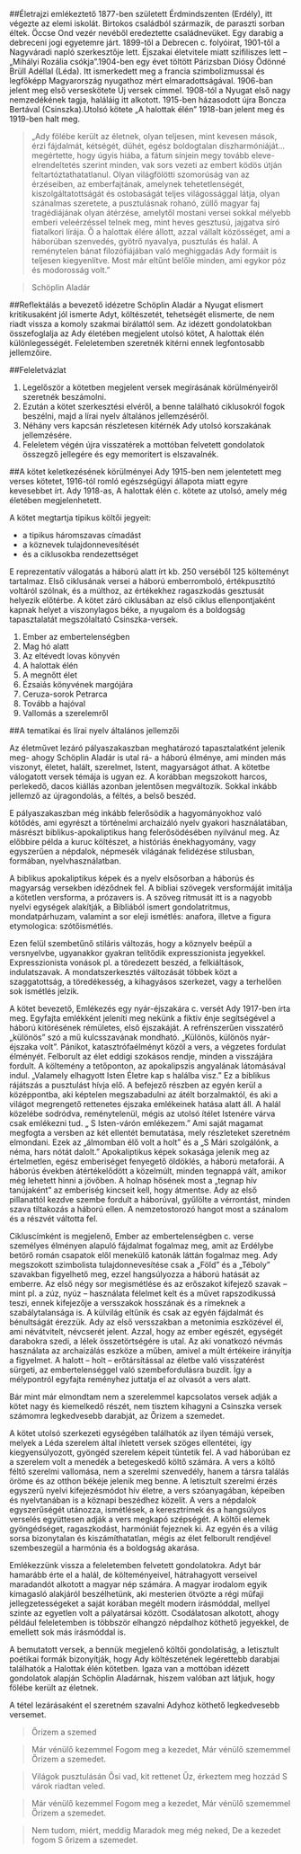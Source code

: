 ##Életrajzi emlékeztető
1877-ben született Érdmindszenten (Erdély), itt végezte az elemi iskolát. Birtokos családból származik, de paraszti sorban éltek. Öccse Ond vezér nevéből eredeztette családnevüket. Egy darabig a debreceni jogi egyetemre járt. 1899-től a Debrecen c. folyóirat, 1901-től a Nagyváradi napló szerkesztője lett. Éjszakai életvitele miatt szifiliszes lett – „Mihályi Rozália csókja”.1904-ben egy évet töltött Párizsban Diósy Ödönné Brüll Adéllal (Léda). Itt ismerkedett meg a francia szimbolizmussal és legfőképp Magyarország nyugathoz mért elmaradottságával. 1906-ban jelent meg első verseskötete Új versek címmel. 1908-tól a Nyugat első nagy nemzedékének tagja, haláláig itt alkotott. 1915-ben házasodott újra Boncza Bertával (Csinszka).Utolsó kötete „A halottak élén” 1918-ban jelent meg és 1919-ben halt meg.

>„Ady fölébe került az életnek, olyan teljesen, mint kevesen mások, érzi fájdalmát, kétségét, dühét, egész boldogtalan díszharmóniáját…megértette, hogy úgyis hiába, a fátum sínjein megy tovább eleve- elrendeltetés szerint minden, vak sors vezeti az embert ködös útján feltartóztathatatlanul. Olyan világfölötti szomorúság van az érzéseiben, az emberfajtának, amelynek tehetetlenségét, kiszolgáltatottságát és ostobaságát teljes világossággal látja, olyan szánalmas szeretete, a pusztulásnak rohanó, züllő magyar faj tragédiájának olyan átérzése, amelytől mostani versei sokkal mélyebb emberi veleérzéssel telnek meg, mint heves gesztusú, jajgatva síró fiatalkori lírája. Ő a halottak élére állott, azzal vállalt közösséget, ami a háborúban szenvedés, gyötrő nyavalya, pusztulás és halál. A reménytelen bánat filozófiájában való meghiggadás Ady formáit is teljesen kiegyenlítve. Most már eltűnt belőle minden, ami egykor póz és modorosság volt.”

>Schöplin Aladár


##Reflektálás a bevezető idézetre
Schöplin Aladár a Nyugat elismert kritikusaként jól ismerte Adyt, költészetét, tehetségét elismerte, de nem riadt vissza a komoly szakmai bírálattól sem. Az idézett gondolatokban összefoglalja az Ady életében megjelent utolsó kötet, A halottak élén különlegességét. Feleletemben szeretnék kitérni ennek legfontosabb jellemzőire.

##Feleletvázlat
 1. Legelőször a kötetben megjelent versek megírásának körülményeiről szeretnék beszámolni.
 2. Ezután a kötet szerkesztési elvéről, a benne található ciklusokról fogok beszélni, majd a lírai nyelv általános jellemzéséről.
 3. Néhány vers kapcsán részletesen kitérnék Ady utolsó korszakának jellemzésére.
 4. Feleletem végén újra visszatérek a mottóban felvetett gondolatok összegző jellegére és egy memoritert is elszavalnék.

##A kötet keletkezésének körülményei
Ady 1915-ben nem jelentetett meg verses kötetet, 1916-tól romló egészségügyi állapota miatt egyre kevesebbet írt. Ady 1918-as, A halottak élén c. kötete az utolsó, amely még életében megjelenhetett.

A kötet megtartja tipikus költői jegyeit:
 - a tipikus háromszavas címadást
 - a köznevek tulajdonnevesítését
 - és a ciklusokba rendezettséget

E reprezentatív válogatás a háború alatt írt kb. 250 verséből 125 költeményt tartalmaz. Első ciklusának versei a háború emberromboló, értékpusztító voltáról szólnak, és a múlthoz, az értékekhez ragaszkodás gesztusát helyezik előtérbe. A kötet záró ciklusában az első ciklus ellenpontjaként kapnak helyet a viszonylagos béke, a nyugalom és a boldogság tapasztalatát megszólaltató Csinszka-versek.

1. Ember az embertelenségben
2. Mag hó alatt
3. Az eltévedt lovas könyvén
4. A halottak élén
5. A megnőtt élet
6. Ézsaiás könyvének margójára
7. Ceruza-sorok Petrarca
8. Tovább a hajóval
9. Vallomás a szerelemről

##A tematikai és lírai nyelv általános jellemzői

Az életművet lezáró pályaszakaszban meghatározó tapasztalatként jelenik meg- ahogy Schöplin Aladár is utal rá- a háború élménye, ami minden más viszonyt, életet, halált, szerelmet, Istent, magyarságot áthat.  A kötetbe válogatott versek témája is ugyan ez. A korábban megszokott harcos, perlekedő, dacos kiállás azonban jelentősen megváltozik. Sokkal inkább jellemző az újragondolás, a féltés, a belső beszéd.

E pályaszakaszban még inkább felerősödik a hagyományokhoz való kötődés, ami egyrészt a történelmi archaizáló nyelv gyakori használatában, másrészt biblikus-apokaliptikus hang felerősödésében nyilvánul meg. Az előbbire példa a kuruc költészet, a históriás énekhagyomány, vagy egyszerűen a népdalok, népmesék világának felidézése stílusban, formában, nyelvhasználatban.

A biblikus apokaliptikus képek és a nyelv elsősorban a háborús és magyarság versekben idéződnek fel. A bibliai szövegek versformáját imitálja a kötetlen versforma, a prózavers is. A szöveg ritmusát itt is a nagyobb nyelvi egységek alakítják, a Bibliából ismert gondolatritmus, mondatpárhuzam, valamint a sor eleji ismétlés: anafora, illetve a figura etymologica: szótőismétlés.

Ezen felül szembetűnő stiláris változás, hogy a köznyelv beépül a versnyelvbe, ugyanakkor gyakran telítődik expresszionista jegyekkel. Expresszionista vonások pl. a töredezett beszéd, a felkiáltások, indulatszavak. A mondatszerkesztés változását többek közt a szaggatottság, a töredékesség, a kihagyásos szerkezet, vagy a terhelően sok ismétlés jelzik.

A kötet bevezető, Emlékezés egy nyár-éjszakára c. versét Ady 1917-ben írta meg. Egyfajta emlékként jeleníti meg nekünk a fiktív énje segítségével a háború kitörésének rémületes, első éjszakáját. A refrénszerűen visszatérő „különös” szó a mű kulcsszavának mondható. „Különös, különös nyár-éjszaka volt”. Pánikot, katasztrófaélményt közöl a vers, a végzetes fordulat élményét. Felborult az élet eddigi szokásos rendje, minden a visszájára fordult. A költemény a tetőponton, az apokalipszis angyalának látomásával indul. „Valamely elhagyott Isten Életre kap s halálba visz.” Ez a biblikus rájátszás a pusztulást hívja elő. A befejező részben az egyén kerül a középpontba, aki képtelen megszabadulni az átélt borzalmaktól, és aki a világot megrengető rettenetes éjszaka emlékeinek hatása alatt áll. A halál közelébe sodródva, reménytelenül, mégis az utolsó ítélet Istenére várva csak emlékezni tud. „ S Isten-várón emlékezem.” Ami saját magamat megfogta a versben az két ellentét bemutatása, mely részleteket szeretném elmondani. Ezek az „álmomban élő volt a holt” és a „S Mári szolgálónk, a néma, hars nótát dalolt.” Apokaliptikus képek sokasága jelenik meg az értelmetlen, egész emberiséget fenyegető öldöklés, a háború metaforái. A háborús években átértékelődött a közelmúlt, minden tegnappá vált, amikor még lehetett hinni a jövőben. A holnap hősének most a „tegnap hív tanújaként” az emberiség kincseit kell, hogy átmentse. Ady az első pillanattól kezdve szembe fordult a háborúval, gyűlölte a vérrontást, minden szava tiltakozás a háború ellen. A nemzetostorozó hangot most a szánalom és a részvét váltotta fel.



Cikluscímként is megjelenő, Ember az embertelenségben c. verse személyes élményen alapuló fájdalmat fogalmaz meg, amit az Erdélybe betörő román csapatok elől menekülő katonák láttán fogalmaz meg. Ady megszokott szimbolista tulajdonnevesítése csak a „Föld” és a „Téboly” szavakban figyelhető meg, ezzel hangsúlyozza a háború hatását az emberre. Az első négy sor megismétlése és az erőszakot kifejező szavak – mint pl. a zúz, nyúz – használata félelmet kelt és a művet rapszodikussá teszi, ennek kifejezője a versszakok hosszának és a rímeknek a szabálytalansága is. A külvilág eltűnik és csak az egyén fájdalmát és bénultságát érezzük. Ady az első versszakban a metonímia eszközével él, ami névátvitelt, névcserét jelent. Azzal, hogy az ember egészét, egységét darabokra szedi, a lélek összetörtségére is utal. Az aki vonatkozó névmás használata az archaizálás eszköze a műben, amivel a múlt értékeire irányítja a figyelmet. A halott – holt – erőtársítással az életbe való visszatérést sürgeti, az embertelenséggel való szembefordulásra buzdít. Így a mélypontról egyfajta reményhez juttatja el az olvasót a vers alatt.

Bár mint már elmondtam nem a szerelemmel kapcsolatos versek adják a kötet nagy és kiemelkedő részét, nem tisztem kihagyni a Csinszka versek számomra legkedvesebb darabját, az Őrizem a szemedet.

A kötet utolsó szerkezeti egységében találhatók az ilyen témájú versek, melyek a Léda szerelem által ihletett versek szöges ellentétei, így kiegyensúlyozott, gyöngéd szerelem képeit tüntetik fel. A vad háborúban ez a szerelem volt a menedék a betegeskedő költő számára. A vers a költő féltő szerelmi vallomása, nem a szerelmi szenvedély, hanem a társra találás öröme és az otthon békéje jelenik meg benne. A letisztult szerelmi érzés egyszerű nyelvi kifejezésmódot hív életre, a vers szóanyagában, képeiben és nyelvtanában is a köznapi beszédhez közelít. A vers a népdalok egyszerűségét utánozza, ismétlések, a keresztrímek és a hangsúlyos verselés együttesen adják a vers megkapó szépségét. A költői elemek gyöngédséget, ragaszkodást, harmóniát fejeznek ki. Az egyén és a világ sorsa bizonytalan és kiszámíthatatlan, mégis az élet felborult rendjével szembeszegül a harmónia és a boldogság akarása.

Emlékezzünk vissza a feleletemben felvetett gondolatokra. Adyt bár hamarább érte el a halál, de költeményeivel, hátrahagyott verseivel maradandót alkotott a magyar nép számára. A magyar irodalom egyik kimagasló alakjáról beszélhetünk, aki mesterien ötvözte a régi műfaji jellegzetességeket a saját korában megélt modern írásmóddal, mellyel szinte az egyetlen volt a pályatársai között. Csodálatosan alkotott, ahogy például feleletemben is többször elhangzó népdalhoz köthető jegyekkel, de emellett sok más írásmóddal is.

A bemutatott versek, a bennük megjelenő költői gondolatiság, a letisztult poétikai formák bizonyítják, hogy Ady költészetének legérettebb darabjai találhatók a Halottak élén kötetben. Igaza van a mottóban idézett gondolatok alapján Schöplin Aladárnak, hiszem valóban azt látjuk, hogy fölébe került az életnek.

A tétel lezárásaként el szeretném szavalni Adyhoz köthető legkedvesebb versemet.

>Őrizem a szemed

>Már vénülő kezemmel
Fogom meg a kezedet,
Már vénülő szememmel
Őrizem a szemedet.

>Világok pusztulásán
Ősi vad, kit rettenet
Űz, érkeztem meg hozzád
S várok riadtan veled.

>Már vénülő kezemmel
Fogom meg a kezedet,
Már vénülő szememmel
Őrizem a szemedet.

>Nem tudom, miért, meddig
Maradok meg még neked,
De a kezedet fogom
S őrizem a szemedet.
